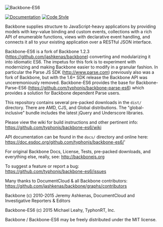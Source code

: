 ![Backbone-ES6](http://i.imgur.com/vyFIbER.png)

[![Documentation](https://doc.esdoc.org/github.com/typhonjs/backbone-es6/badge.svg)](https://doc.esdoc.org/github.com/typhonjs/backbone-es6/)
[![Code Style](https://img.shields.io/badge/code%20style-allman-brightgreen.svg?style=flat-square)](https://en.wikipedia.org/wiki/Indent_style#Allman_style)

Backbone supplies structure to JavaScript-heavy applications by providing models with key-value binding and custom events, collections with a rich API of enumerable functions, views with declarative event handling, and connects it all to your existing application over a RESTful JSON interface.

Backbone-ES6 is a fork of Backbone 1.2.3 (https://github.com/jashkenas/backbone) converting and modularizing it into idiomatic ES6. The impetus for this fork is to experiment with modernizing and making Backbone easier to modify in a granular fashion. In particular the Parse JS SDK (http://www.parse.com) previously also was a fork of Backbone, but with the 1.6+ SDK release the Backbone API was unceremoniously removed. Backbone-ES6 provides the base for Backbone-Parse-ES6 (https://github.com/typhonjs/backbone-parse-es6) which provides a solution for Backbone dependent Parse users. 

This repository contains several pre-packed downloads in the `dist/` directory. There are AMD, CJS, and Global distributions. The "global-inclusive" bundle includes the latest jQuery and Underscore libraries.

Please view the wiki for build instructions and other pertinent info:
https://github.com/typhonjs/backbone-es6/wiki

API documentation can be found in the `docs/` directory and online here:
https://doc.esdoc.org/github.com/typhonjs/backbone-es6/'

For original Backbone Docs, License, Tests, pre-packed downloads, and everything else, really, see:
http://backbonejs.org

To suggest a feature or report a bug:
https://github.com/typhonjs/backbone-es6/issues

Many thanks to DocumentCloud & all Backbone contributors:
https://github.com/jashkenas/backbone/graphs/contributors

Backbone (c) 2010-2015 Jeremy Ashkenas, DocumentCloud and Investigative Reporters & Editors

Backbone-ES6 (c) 2015 Michael Leahy, TyphonRT, Inc. 

Backbone / Backbone-ES6 may be freely distributed under the MIT license.
